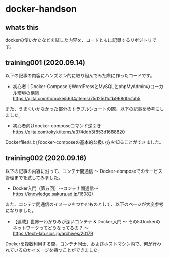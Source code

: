 # docker-handson

## whats this
dockerの使いかたなどを試した内容を、コードともに記録するリポジトリです。

## training001 (2020.09.14)
以下の記事の内容にハンズオン的に取り組んでみた際に作ったコードです。  
- 初心者｜Docker-ComposeでWordPressとMySQLとphpMyAdminのローカル環境の構築
https://qiita.com/tomokei5634/items/75d2501cfb968d0cfab5

また、うまくいかなかった部分のトラブルシュートの際、以下の記事を参考にしました。
- 初心者向けdocker-composeコマンド逆引き
https://qiita.com/okyk/items/a374ddb3f853d1688820

Dockerfileおよびdocker-composeの基本的な扱い方を知ることができました。

## training002 (2020.09.16)
以下の記事の内容に沿って、コンテナ間通信 ～ Docker-composeでのサービス管理までを試してみました。
- Docker入門（第五回）〜コンテナ間通信〜  
  https://knowledge.sakura.ad.jp/16082/

また、コンテナ間通信のイメージをつかむものとして、以下のページが大変参考になりました。  
- 【連載】世界一わかりみが深いコンテナ & Docker入門 〜 その5:Dockerのネットワークってどうなってるの？ 〜  
  https://tech-lab.sios.jp/archives/20179

Dockerを複数利用する際、コンテナ同士、およびホストマシン内で、何が行われているのかイメージを持つことができました。